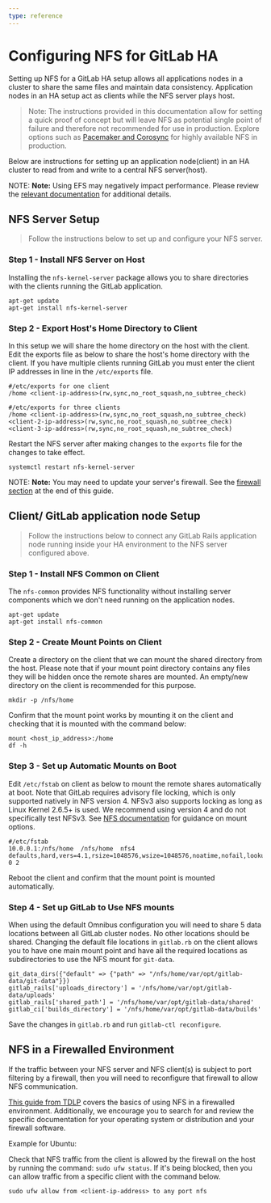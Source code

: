 ```yaml
---
type: reference
---
```


# Configuring NFS for GitLab HA

Setting up NFS for a GitLab HA setup allows all applications nodes in a cluster
to share the same files and maintain data consistency. Application nodes in an HA
setup act as clients while the NFS server plays host.

> Note: The instructions provided in this documentation allow for setting a quick
proof of concept but will leave NFS as potential single point of failure and
therefore not recommended for use in production. Explore options such as [Pacemaker
and Corosync](https://clusterlabs.org) for highly available NFS in production.

Below are instructions for setting up an application node(client) in an HA cluster
to read from and write to a central NFS server(host).

NOTE: **Note:**
Using EFS may negatively impact performance. Please review the [relevant documentation](nfs.md#avoid-using-awss-elastic-file-system-efs) for additional details.

## NFS Server Setup

> Follow the instructions below to set up and configure your NFS server.

### Step 1 - Install NFS Server on Host

Installing the `nfs-kernel-server` package allows you to share directories with the clients running the GitLab application.

```shell
apt-get update
apt-get install nfs-kernel-server
```

### Step 2 - Export Host's Home Directory to Client

In this setup we will share the home directory on the host with the client. Edit the exports file as below to share the host's home directory with the client. If you have multiple clients running GitLab you must enter the client IP addresses in line in the `/etc/exports` file.

```text
#/etc/exports for one client
/home <client-ip-address>(rw,sync,no_root_squash,no_subtree_check)

#/etc/exports for three clients
/home <client-ip-address>(rw,sync,no_root_squash,no_subtree_check) <client-2-ip-address>(rw,sync,no_root_squash,no_subtree_check) <client-3-ip-address>(rw,sync,no_root_squash,no_subtree_check)
```

Restart the NFS server after making changes to the `exports` file for the changes
to take effect.

```shell
systemctl restart nfs-kernel-server
```

NOTE: **Note:**
You may need to update your server's firewall. See the [firewall section](#nfs-in-a-firewalled-environment) at the end of this guide.

## Client/ GitLab application node Setup

> Follow the instructions below to connect any GitLab Rails application node running
inside your HA environment to the NFS server configured above.

### Step 1 - Install NFS Common on Client

The `nfs-common` provides NFS functionality without installing server components which
we don't need running on the application nodes.

```shell
apt-get update
apt-get install nfs-common
```

### Step 2 - Create Mount Points on Client

Create a directory on the client that we can mount the shared directory from the host.
Please note that if your mount point directory contains any files they will be hidden
once the remote shares are mounted. An empty/new directory on the client is recommended
for this purpose.

```shell
mkdir -p /nfs/home
```

Confirm that the mount point works by mounting it on the client and checking that
it is mounted with the command below:

```shell
mount <host_ip_address>:/home
df -h
```

### Step 3 - Set up Automatic Mounts on Boot

Edit `/etc/fstab` on client as below to mount the remote shares automatically at boot.
Note that GitLab requires advisory file locking, which is only supported natively in
NFS version 4. NFSv3 also supports locking as long as Linux Kernel 2.6.5+ is used.
We recommend using version 4 and do not specifically test NFSv3.
See [NFS documentation](nfs.md#nfs-client-mount-options) for guidance on mount options.

```text
#/etc/fstab
10.0.0.1:/nfs/home  /nfs/home  nfs4 defaults,hard,vers=4.1,rsize=1048576,wsize=1048576,noatime,nofail,lookupcache=positive 0 2
```

Reboot the client and confirm that the mount point is mounted automatically.

### Step 4 - Set up GitLab to Use NFS mounts

When using the default Omnibus configuration you will need to share 5 data locations
between all GitLab cluster nodes. No other locations should be shared. Changing the
default file locations in `gitlab.rb` on the client allows you to have one main mount
point and have all the required locations as subdirectories to use the NFS mount for
`git-data`.

```text
git_data_dirs({"default" => {"path" => "/nfs/home/var/opt/gitlab-data/git-data"}})
gitlab_rails['uploads_directory'] = '/nfs/home/var/opt/gitlab-data/uploads'
gitlab_rails['shared_path'] = '/nfs/home/var/opt/gitlab-data/shared'
gitlab_ci['builds_directory'] = '/nfs/home/var/opt/gitlab-data/builds'
```

Save the changes in `gitlab.rb` and run `gitlab-ctl reconfigure`.

## NFS in a Firewalled Environment

If the traffic between your NFS server and NFS client(s) is subject to port filtering
by a firewall, then you will need to reconfigure that firewall to allow NFS communication.

[This guide from TDLP](http://tldp.org/HOWTO/NFS-HOWTO/security.html#FIREWALLS)
covers the basics of using NFS in a firewalled environment. Additionally, we encourage you to
search for and review the specific documentation for your operating system or distribution and your firewall software.

Example for Ubuntu:

Check that NFS traffic from the client is allowed by the firewall on the host by running
the command: `sudo ufw status`. If it's being blocked, then you can allow traffic from a specific
client with the command below.

```shell
sudo ufw allow from <client-ip-address> to any port nfs
```

<!-- ## Troubleshooting

Include any troubleshooting steps that you can foresee. If you know beforehand what issues
one might have when setting this up, or when something is changed, or on upgrading, it's
important to describe those, too. Think of things that may go wrong and include them here.
This is important to minimize requests for support, and to avoid doc comments with
questions that you know someone might ask.

Each scenario can be a third-level heading, e.g. `### Getting error message X`.
If you have none to add when creating a doc, leave this section in place
but commented out to help encourage others to add to it in the future. -->
